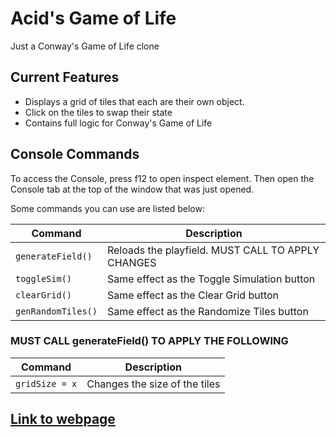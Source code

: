 # Acid's Game of Life

Just a Conway's Game of Life clone

## Current Features

* Displays a grid of tiles that each are their own object.
* Click on the tiles to swap their state
* Contains full logic for Conway's Game of Life

## Console Commands

To access the Console, press f12 to open inspect element. Then open the Console tab at the top of the window that was just opened.

Some commands you can use are listed below:

| Command | Description |
| ------- | ----------- |
| ```generateField()``` | Reloads the playfield. MUST CALL TO APPLY CHANGES
| ```toggleSim()``` | Same effect as the Toggle Simulation button |
| ```clearGrid()``` | Same effect as the Clear Grid button |
| ```genRandomTiles()``` | Same effect as the Randomize Tiles button |

### MUST CALL generateField() TO APPLY THE FOLLOWING

| Command | Description |
| ------- | ----------- |
| ```gridSize = x``` | Changes the size of the tiles |

## [Link to webpage](https://ecd555assassin.github.io/acid-game-of-life/)
